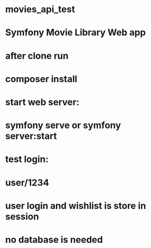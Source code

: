 # movies_api_test
# Symfony Movie Library Web app

# after clone run
# composer install

# start web server:
# symfony serve or symfony server:start

# test login:
# user/1234

# user login and wishlist is store in session 
# no database is needed
